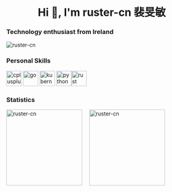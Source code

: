 <h1 align="center">Hi 👋, I'm ruster-cn 裴旻敏</h1>
<h3 align="left">Technology enthusiast from Ireland</h3>

<p align="left"> <img src="https://komarev.com/ghpvc/?username=ruster-cn" alt="ruster-cn" /> </p>

<h3 align="left">Personal Skills</h3>
<p align="left"><img src="https://devicons.github.io/devicon/devicon.git/icons/cplusplus/cplusplus-original.svg" alt="cplusplus" width="40" height="40"/> <img src="https://devicons.github.io/devicon/devicon.git/icons/go/go-original.svg" alt="go" width="40" height="40"/> <img src="https://www.vectorlogo.zone/logos/kubernetes/kubernetes-icon.svg" alt="kubernetes" width="40" height="40"/> <img src="https://devicons.github.io/devicon/devicon.git/icons/python/python-original.svg" alt="python" width="40" height="40"/><img src="https://avatars3.githubusercontent.com/u/5430905?s=200&v=4" alt="rust" width="40" height="40"/></p>

<h3 align="left">Statistics</h3>
<p><img align="left" src="https://github-readme-stats.vercel.app/api/top-langs/?username=ruster-cn&layout=compact&hide=html" alt="ruster-cn" height="200"  />&nbsp;&nbsp;&nbsp;&nbsp;<img align="center" src="https://github-readme-stats.vercel.app/api?username=ruster-cn&show_icons=true" alt="ruster-cn" height="200" /></p>
